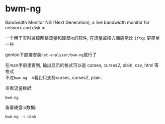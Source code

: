<!-- title : bwm-ng -->

# bwm-ng #

Bandwidth Monitor NG (Next Generation), a live bandwidth monitor for network and disk io.

一个用于实时监控网络流量和硬盘io的软件, 在流量监控方面感觉比 `iftop` 更简单一些

gentoo下直接安装`net-analyzer/bwm-ng`就行了

在man手册里看到, 输出显示的格式可以是 curses, curses2, plain, csv, html 等格式  
不过`bwm-ng -h`看到只支持curses, curses2, plain.

查看流量数据:

	bwm-ng

查看硬盘io数据:

	bwm-ng -i disk
